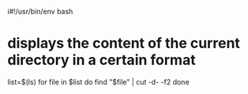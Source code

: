 i#!/usr/bin/env bash
# displays the content of the current directory in a certain format

list=$(ls)
for file in $list
do
    find "$file" | cut -d- -f2
done
